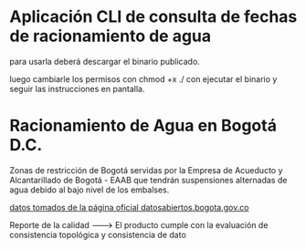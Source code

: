 # Aplicación CLI de consulta de fechas de racionamiento de agua
para usarla deberá descargar el binario publicado.

luego cambiarle los permisos con chmod +x ./<Nombre del binario>
con ejecutar el binario y seguir las instrucciones en pantalla.


# Racionamiento de Agua en Bogotá D.C.

Zonas de restricción de Bogotá servidas por la Empresa de Acueducto y Alcantarillado de Bogotá - EAAB que tendrán suspensiones alternadas de agua debido al bajo nivel de los embalses. 

[datos tomados de la página oficial datosabiertos.bogota.gov.co](https://datosabiertos.bogota.gov.co/dataset/racionamiento-agua-bogota-d-c)

Reporte de la calidad ---> El producto cumple con la evaluación de consistencia topológica y consistencia de dato
